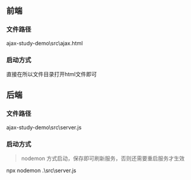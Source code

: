 ## 前端
### 文件路径
ajax-study-demo\src\ajax.html
### 启动方式
直接在所以文件目录打开html文件即可

## 后端
### 文件路径
ajax-study-demo\src\server.js
### 启动方式

> nodemon 方式启动，保存即可刷新服务，否则还需要重启服务才生效

npx nodemon .\src\server.js
